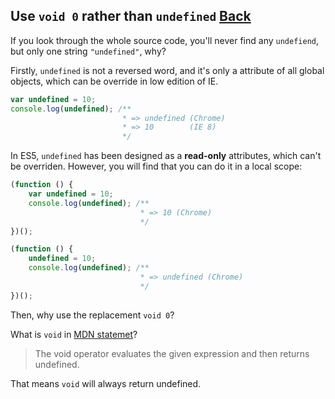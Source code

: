 ## Use `void 0` rather than `undefined` [Back](./../underscore.md)

If you look through the whole source code, you'll never find any `undefiend`, but only one string `"undefined"`, why?

Firstly, `undefined` is not a reversed word, and it's only a attribute of all global objects, which can be override in low edition of IE.

```js
var undefined = 10;
console.log(undefined); /**
                         * => undefined (Chrome)
                         * => 10        (IE 8)
                         */
```

In ES5, `undefined` has been designed as a **read-only** attributes, which can't be overriden. However, you will find that you can do it in a local scope:

```js
(function () {
    var undefined = 10;
    console.log(undefined); /**
                             * => 10 (Chrome)
                             */
})();

(function () {
    undefined = 10;
    console.log(undefined); /**
                             * => undefined (Chrome)
                             */
})();
```

Then, why use the replacement `void 0`?

What is `void` in [MDN statemet](https://developer.mozilla.org/en-US/docs/Web/JavaScript/Reference/Operators/void)?

> The void operator evaluates the given expression and then returns undefined.

That means `void` will always return undefined.
